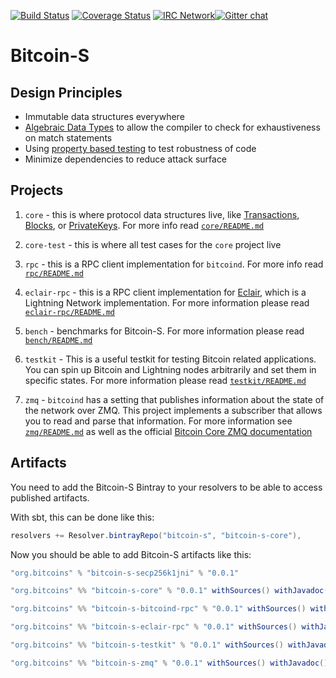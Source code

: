 [![Build Status](https://travis-ci.org/bitcoin-s/bitcoin-s-core.svg?branch=master)](https://travis-ci.org/bitcoin-s/bitcoin-s-core) [![Coverage Status](https://coveralls.io/repos/github/bitcoin-s/bitcoin-s-core/badge.svg?branch=master)](https://coveralls.io/github/bitcoin-s/bitcoin-s-core?branch=master) [![IRC Network](https://img.shields.io/badge/irc-%23bitcoin--scala-blue.svg "IRC Freenode")](https://webchat.freenode.net/?channels=bitcoin-scala)[![Gitter chat](https://badges.gitter.im/gitterHQ/gitter.png)](https://gitter.im/bitcoin-s-core)

# Bitcoin-S

## Design Principles

- Immutable data structures everywhere
- [Algebraic Data Types](https://en.wikipedia.org/wiki/Algebraic_data_type) to allow the compiler to check for exhaustiveness on match statements
- Using [property based testing](http://www.scalatest.org/user_guide/property_based_testing) to test robustness of code
- Minimize dependencies to reduce attack surface

## Projects

1. `core` - this is where protocol data structures live, like [Transactions](core/src/main/scala/org/bitcoins/core/protocol/transaction/Transaction.scala), [Blocks](core/src/main/scala/org/bitcoins/core/protocol/blockchain/Block.scala), or [PrivateKeys](core/src/main/scala/org/bitcoins/core/crypto/ECKey.scala). For more info read [`core/README.md`](core/README.md)

2. `core-test` - this is where all test cases for the `core` project live

3. `rpc` - this is a RPC client implementation for `bitcoind`. For more info read [`rpc/README.md`](rpc/README.md)

4. `eclair-rpc` - this is a RPC client implementation for [Eclair](https://en.wikipedia.org/wiki/Algebraic_data_type), which is a Lightning Network implementation. For more information please read [`eclair-rpc/README.md`](eclair-rpc-README.md)

5. `bench` - benchmarks for Bitcoin-S. For more information please read [`bench/README.md`](bench/README.md)

6. `testkit` - This is a useful testkit for testing Bitcoin related applications. You can spin up Bitcoin and Lightning nodes arbitrarily and set them in specific states. For more information please read [`testkit/README.md`](testkit/README.md)

7. `zmq` - `bitcoind` has a setting that publishes information about the state of the network over ZMQ. This project implements a subscriber that allows you to read and parse that information. For more information see [`zmq/README.md`](zmq/README.md) as well as the official [Bitcoin Core ZMQ documentation](https://github.com/bitcoin/bitcoin/blob/master/doc/zmq.md)

## Artifacts

You need to add the Bitcoin-S Bintray to your resolvers to be able to access published artifacts.

With sbt, this can be done like this:

```scala
resolvers += Resolver.bintrayRepo("bitcoin-s", "bitcoin-s-core"),
```

Now you should be able to add Bitcoin-S artifacts like this:

```scala
"org.bitcoins" % "bitcoin-s-secp256k1jni" % "0.0.1"

"org.bitcoins" %% "bitcoin-s-core" % "0.0.1" withSources() withJavadoc()

"org.bitcoins" %% "bitcoin-s-bitcoind-rpc" % "0.0.1" withSources() withJavadoc()

"org.bitcoins" %% "bitcoin-s-eclair-rpc" % "0.0.1" withSources() withJavadoc()

"org.bitcoins" %% "bitcoin-s-testkit" % "0.0.1" withSources() withJavadoc()

"org.bitcoins" %% "bitcoin-s-zmq" % "0.0.1" withSources() withJavadoc()
```
